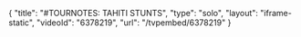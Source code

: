{
    "title": "#TOURNOTES: TAHITI STUNTS",
    "type": "solo",
    "layout": "iframe-static",
    "videoId": "6378219",
    "url": "\/tvpembed\/6378219"
}